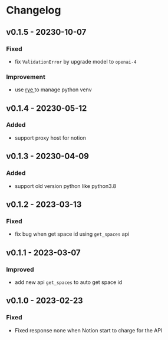 # Changelog

## v0.1.5 - 20230-10-07
### Fixed
- fix `ValidationError` by upgrade model to `openai-4`

### Improvement
- use [rye ](https://github.com/mitsuhiko/rye)to manage python venv


## v0.1.4 - 20230-05-12
### Added
- support proxy host for notion


## v0.1.3 - 20230-04-09
### Added
- support old version python like python3.8

## v0.1.2 - 2023-03-13

### Fixed
- fix bug when get space id using `get_spaces` api

## v0.1.1 - 2023-03-07

### Improved
- add new api `get_spaces` to auto get space id

## v0.1.0 - 2023-02-23

### Fixed
- Fixed response none when Notion start to charge for the API
